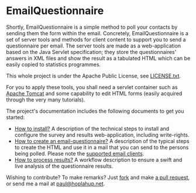 # EmailQuestionnaire
Shortly, EmailQuestionnaire is a simple method to poll your contacts by sending them the form within the email.
Concretely, EmailQuestionnaire is a set of server tools and methods for client content to support you to send a questionnaire per email. The server tools are made as a web-application based on the Java Servlet specification; they store the questionnaires' answers in XML files and show the result as a tabulated HTML which can be easily copied to statistics programmes.

This whole project is under the Apache Public License, see [LICENSE.txt](license.txt).

For you to apply these tools, you shall need a servlet container such as [Apache Tomcat](http://tomcat.apache.org/) and some capability to edit HTML forms (easily acquired through the very many tutorials).

The project's documentation includes the following documents to get you started:
* [How to install?](docs/How-to-install.md) A description of the technical steps to install and configure the survey and results web-application, including write-rights.
* [How to create an email-questionnaire?](docs/How-to-create-an-email-questionnaire.md) A description of the typical steps to create the HTML and use it in a mail that you can send to the persons being polled. Please note the [supported email clients](docs/Which-email-programmes-work.md).
* [How to process results?](docs/How-to-process-results.md) A workflow description to ensure a swift and live analysis of the questionnaire results.

Wishing to contribute? To make remarks? 
Just [fork](https://help.github.com/articles/fork-a-repo/) and make [a pull request](https://help.github.com/articles/using-pull-requests/), or send me a mail at paul@hoplahup.net.
